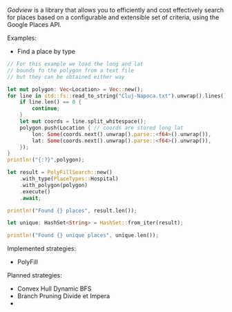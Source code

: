 *Godview* is a library that allows you to efficiently and cost effectively 
search for places based on a configurable and extensible set of criteria,
using the Google Places API.

Examples:

* Find a place by type
```rust
// For this example we load the long and lat 
// bounds fo the polygon from a text file
// but they can be obtained either way

let mut polygon: Vec<Location> = Vec::new();
for line in std::fs::read_to_string("Cluj-Napoca.txt").unwrap().lines() {
    if line.len() == 0 {
        continue;
    }
    let mut coords = line.split_whitespace();
    polygon.push(Location { // coords are stored long lat
        lon: Some(coords.next().unwrap().parse::<f64>().unwrap()),
        lat: Some(coords.next().unwrap().parse::<f64>().unwrap()),
    });
}
println!("{:?}",polygon);

let result = PolyFillSearch::new()
    .with_type(PlaceTypes::Hospital)
    .with_polygon(polygon)
    .execute()
    .await;

println!("Found {} places", result.len());

let unique: HashSet<String> = HashSet::from_iter(result);

println!("Found {} unique places", unique.len());
```




Implemented strategies:

* PolyFill

Planned strategies:

* Convex Hull Dynamic BFS 
* Branch Pruning Divide et Impera 
* 